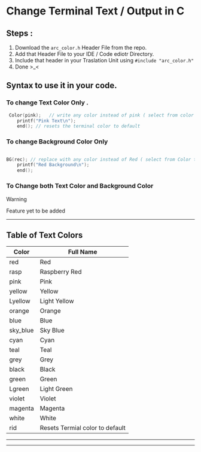 # Change Terminal Text / Output in C

## Steps :
1. Download the `arc_color.h` Header File from the repo.
2. Add that Header File to your IDE / Code ediotr Directory.
3. Include that header in your Traslation Unit using `#include "arc_color.h"`
4. Done >_<

## Syntax to use it in your code. 

### To change Text Color Only .


```c
 Color(pink);   // write any color instead of pink ( select from color table)
    printf("Pink Text\n");
    end(); // resets the terminal color to default
```

### To change Background Color Only

```c

BG(rec); // replace with any color instead of Red ( select from Color table)
    printf("Red Background\n");
    end();

```


### To Change both Text Color and Background Color 


> [!WARNING]
> Feature yet to be added

---

## Table of Text Colors
| Color       | Full Name             |
|-------------|-----------------------|
| red         | Red                   |
| rasp        | Raspberry Red         |
| pink        | Pink                  |
| yellow      | Yellow                |
| Lyellow     | Light Yellow          |
| orange      | Orange                |
| blue        | Blue                  |
| sky_blue    | Sky Blue              |
| cyan        | Cyan                  |
| teal        | Teal                  |
| grey        | Grey                  |
| black       | Black                 |
| green       | Green                 |
| Lgreen      | Light Green           |
| violet      | Violet                |
| magenta     | Magenta               |
| white       | White                 |
| rid    | Resets Termial color to default | 

---






---
